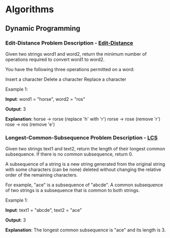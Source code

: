 # Algorithms

## Dynamic Programming

### Edit-Distance Problem Description - [Edit-Distance](https://github.com/Flamyng0/Algorithms/blob/main/Edit-Distance.py)
Given two strings word1 and word2, return the minimum number of operations required to convert word1 to word2.

You have the following three operations permitted on a word:

Insert a character
Delete a character
Replace a character 

Example 1:

**Input**: word1 = "horse", word2 = "ros"

**Output**: 3

**Explanation**:
horse -> rorse (replace 'h' with 'r')
rorse -> rose (remove 'r')
rose -> ros (remove 'e')

### Longest-Common-Subsequence Problem Description - [LCS](https://github.com/Flamyng0/Algorithms/blob/main/Longest-Common-Subsequence.py)
Given two strings text1 and text2, return the length of their longest common subsequence. If there is no common subsequence, return 0.

A subsequence of a string is a new string generated from the original string with some characters (can be none) deleted without changing the relative order of the remaining characters.

For example, "ace" is a subsequence of "abcde".
A common subsequence of two strings is a subsequence that is common to both strings.

 

Example 1:

**Input**: text1 = "abcde", text2 = "ace" 

**Output**: 3  

**Explanation**: The longest common subsequence is "ace" and its length is 3.
